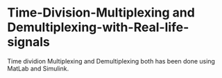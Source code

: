 # Time-Division-Multiplexing and Demultiplexing-with-Real-life-signals
Time dividion Multiplexing and Demultiplexing both has been done using MatLab and Simulink.

